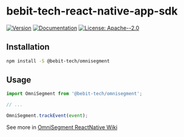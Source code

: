 # bebit-tech-react-native-app-sdk

[![Version](https://img.shields.io/npm/v/omnisegment.svg)](https://www.npmjs.com/package/omnisegment)
[![Documentation](https://img.shields.io/badge/documentation-yes-brightgreen.svg)](https://github.com/intercom/intercom-react-native#readme)
[![License: Apache--2.0](https://img.shields.io/badge/License-Apache--2.0-yellow.svg)](https://github.com/intercom/intercom-react-native#readme)

## Installation

```sh
npm install -S @bebit-tech/omnisegment
```

## Usage

```js
import OmniSegment from '@bebit-tech/omnisegment';

// ...

OmniSegment.trackEvent(event);
```

See more in [OmniSegment ReactNative Wiki](https://github.com/beBit-tech/bebit-tech-react-native-app-sdk/wiki)
